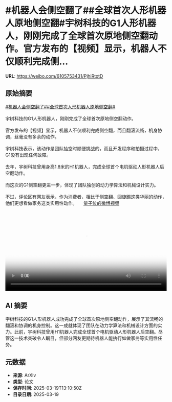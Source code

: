 # #机器人会侧空翻了##全球首次人形机器人原地侧空翻#宇树科技的G1人形机器人，刚刚完成了全球首次原地侧空翻动作。官方发布的【视频】显示，机器人不仅顺利完成侧...

**URL**: https://weibo.com/6105753431/PjhiRtxtD

## 原始摘要

<a href="https://m.weibo.cn/search?containerid=231522type%3D1%26t%3D10%26q%3D%23%E6%9C%BA%E5%99%A8%E4%BA%BA%E4%BC%9A%E4%BE%A7%E7%A9%BA%E7%BF%BB%E4%BA%86%23&amp;extparam=%23%E6%9C%BA%E5%99%A8%E4%BA%BA%E4%BC%9A%E4%BE%A7%E7%A9%BA%E7%BF%BB%E4%BA%86%23" data-hide=""><span class="surl-text">#机器人会侧空翻了#</span></a><a href="https://m.weibo.cn/search?containerid=231522type%3D1%26t%3D10%26q%3D%23%E5%85%A8%E7%90%83%E9%A6%96%E6%AC%A1%E4%BA%BA%E5%BD%A2%E6%9C%BA%E5%99%A8%E4%BA%BA%E5%8E%9F%E5%9C%B0%E4%BE%A7%E7%A9%BA%E7%BF%BB%23&amp;extparam=%23%E5%85%A8%E7%90%83%E9%A6%96%E6%AC%A1%E4%BA%BA%E5%BD%A2%E6%9C%BA%E5%99%A8%E4%BA%BA%E5%8E%9F%E5%9C%B0%E4%BE%A7%E7%A9%BA%E7%BF%BB%23" data-hide=""><span class="surl-text">#全球首次人形机器人原地侧空翻#</span></a><br><br>宇树科技的G1人形机器人，刚刚完成了全球首次原地侧空翻动作。<br><br>官方发布的【视频】显示，机器人不仅顺利完成侧空翻，而且翻滚流畅，机身协调，丝毫没有多余的动作。<br>  <br>宇树科技表示，该动作是团队抽空时顺便挑战的，而且开发程序和拍摄过程中，G1没有出现任何故障。<br>  <br>去年，宇树科技曾用身高1.8米的H1机器人，完成全球首个电机驱动人形机器人后空翻动作。  <br>  <br>而这次的G1侧空翻更进一步，体现了团队独创的动力学算法和机械设计实力。<br><br>不过，评论区有网友表示，作为消费者，相比于侧空翻、回旋踢这类华丽的动作，他们更想看做家务这类实用性动作。 <a href="https://video.weibo.com/show?fid=1034:5145947307442243" data-hide=""><span class="url-icon"><img style="width: 1rem;height: 1rem" src="https://h5.sinaimg.cn/upload/2015/09/25/3/timeline_card_small_video_default.png" referrerpolicy="no-referrer"></span><span class="surl-text">量子位的微博视频</span></a><br clear="both"><div style="clear: both"></div><video controls="controls" poster="https://tvax1.sinaimg.cn/orj480/006Fd7o3ly1hzmd0apgkqj31hc0u0760.jpg" style="width: 100%"><source src="https://f.video.weibocdn.com/o0/v7MDnyKElx08mNxHZWFa010412008uLn0E010.mp4?label=mp4_720p&amp;template=1280x720.25.0&amp;ori=0&amp;ps=1CwnkDw1GXwCQx&amp;Expires=1742393402&amp;ssig=csAZn3CjQO&amp;KID=unistore,video"><source src="https://f.video.weibocdn.com/o0/1AxCYHlMlx08mNxHxd4c010412004kHk0E010.mp4?label=mp4_hd&amp;template=852x480.25.0&amp;ori=0&amp;ps=1CwnkDw1GXwCQx&amp;Expires=1742393402&amp;ssig=bG%2BjTU4y61&amp;KID=unistore,video"><source src="https://f.video.weibocdn.com/o0/i6bh1Zbslx08mNxHh15m010412002Lec0E010.mp4?label=mp4_ld&amp;template=640x360.25.0&amp;ori=0&amp;ps=1CwnkDw1GXwCQx&amp;Expires=1742393402&amp;ssig=4fJb2ksHD%2B&amp;KID=unistore,video"><p>视频无法显示，请前往<a href="https://video.weibo.com/show?fid=1034%3A5145947307442243" target="_blank" rel="noopener noreferrer">微博视频</a>观看。</p></video>

## AI 摘要

宇树科技的G1人形机器人成功完成了全球首次原地侧空翻动作，展示了其流畅的翻滚和协调的机身控制。这一成就体现了团队在动力学算法和机械设计方面的实力。此前，宇树科技曾用H1机器人完成全球首个电机驱动人形机器人后空翻。尽管这一技术突破令人瞩目，但部分网友更期待机器人能执行如做家务等实用性任务。

## 元数据

- **来源**: ArXiv
- **类型**: 论文
- **保存时间**: 2025-03-19T13:10:50Z
- **目录日期**: 2025-03-19
